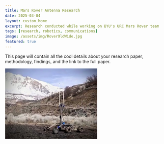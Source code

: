 ```yaml
---
title: Mars Rover Antenna Research
date: 2025-03-04
layout: custom_home
excerpt: Research conducted while working on BYU's URC Mars Rover team.
tags: [research, robotics, communications]
image: /assets/img/RoverOldWide.jpg
featured: true
---
```


This page will contain all the cool details about your research paper, methodology, findings, and the link to the full paper.


<img src="/assets/img/RoverScrnShot-EDIT.jpg" width="300" alt="Super Cool Rover">
